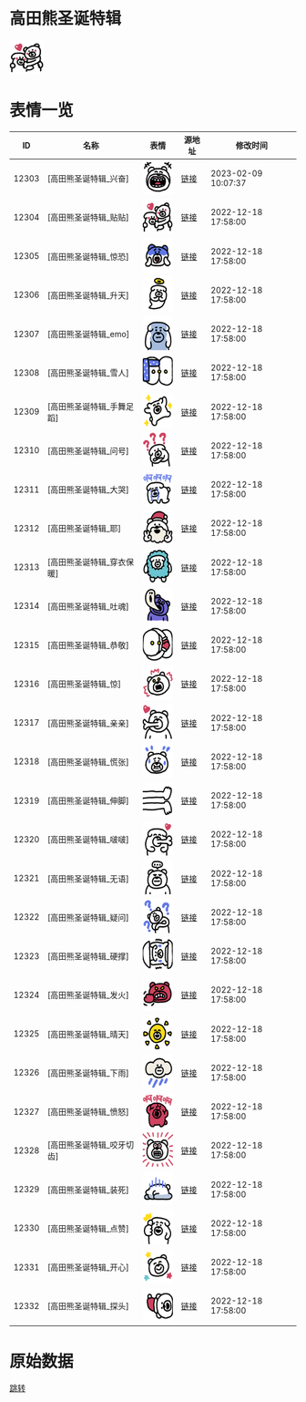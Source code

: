 # 高田熊圣诞特辑

<img src="./cover.png" height="60" alt="cover" />

# 表情一览

|ID|名称|表情|源地址|修改时间|
|----|----|----|----|----|
|12303|[高田熊圣诞特辑_兴奋]|<img src="./pic/012303_%5B高田熊圣诞特辑_兴奋%5D.png" height="60" alt="兴奋"/>|[链接](https://i0.hdslb.com/bfs/garb/item/4db42795376c6c414fe00fc68b71eee36c530d75.png)|2023-02-09 10:07:37|
|12304|[高田熊圣诞特辑_贴贴]|<img src="./pic/012304_%5B高田熊圣诞特辑_贴贴%5D.png" height="60" alt="贴贴"/>|[链接](https://i0.hdslb.com/bfs/garb/item/1022fe2b9d691dd0e79c8b39a2e6661259594a37.png)|2022-12-18 17:58:00|
|12305|[高田熊圣诞特辑_惊恐]|<img src="./pic/012305_%5B高田熊圣诞特辑_惊恐%5D.png" height="60" alt="惊恐"/>|[链接](https://i0.hdslb.com/bfs/garb/item/d48c643c4505b4c8f5c1b2f9053cd653ae910fc4.png)|2022-12-18 17:58:00|
|12306|[高田熊圣诞特辑_升天]|<img src="./pic/012306_%5B高田熊圣诞特辑_升天%5D.png" height="60" alt="升天"/>|[链接](https://i0.hdslb.com/bfs/garb/item/9bc32f2fe8143c8c417f23ab8d200120c689b6f8.png)|2022-12-18 17:58:00|
|12307|[高田熊圣诞特辑_emo]|<img src="./pic/012307_%5B高田熊圣诞特辑_emo%5D.png" height="60" alt="emo"/>|[链接](https://i0.hdslb.com/bfs/garb/item/263b682e57b32d12f69d48e626469e03cf25bdbc.png)|2022-12-18 17:58:00|
|12308|[高田熊圣诞特辑_雪人]|<img src="./pic/012308_%5B高田熊圣诞特辑_雪人%5D.png" height="60" alt="雪人"/>|[链接](https://i0.hdslb.com/bfs/garb/item/96c12a573f9508211b52cf9aa4104eb8cfd136ee.png)|2022-12-18 17:58:00|
|12309|[高田熊圣诞特辑_手舞足蹈]|<img src="./pic/012309_%5B高田熊圣诞特辑_手舞足蹈%5D.png" height="60" alt="手舞足蹈"/>|[链接](https://i0.hdslb.com/bfs/garb/item/a25936b32138570d65f7f7f705e0391e4d7ae708.png)|2022-12-18 17:58:00|
|12310|[高田熊圣诞特辑_问号]|<img src="./pic/012310_%5B高田熊圣诞特辑_问号%5D.png" height="60" alt="问号"/>|[链接](https://i0.hdslb.com/bfs/garb/item/7848f38b718285358cac7a1b4c22a8118d0f8563.png)|2022-12-18 17:58:00|
|12311|[高田熊圣诞特辑_大哭]|<img src="./pic/012311_%5B高田熊圣诞特辑_大哭%5D.png" height="60" alt="大哭"/>|[链接](https://i0.hdslb.com/bfs/garb/item/759495de7bee584633a13ba00983598e1db8bfca.png)|2022-12-18 17:58:00|
|12312|[高田熊圣诞特辑_耶]|<img src="./pic/012312_%5B高田熊圣诞特辑_耶%5D.png" height="60" alt="耶"/>|[链接](https://i0.hdslb.com/bfs/garb/item/849e7f3726083b46ea4a16a8c85e922e42a65647.png)|2022-12-18 17:58:00|
|12313|[高田熊圣诞特辑_穿衣保暖]|<img src="./pic/012313_%5B高田熊圣诞特辑_穿衣保暖%5D.png" height="60" alt="穿衣保暖"/>|[链接](https://i0.hdslb.com/bfs/garb/item/4c1e934b5e07e762f52550881d885edb81d8f84b.png)|2022-12-18 17:58:00|
|12314|[高田熊圣诞特辑_吐魂]|<img src="./pic/012314_%5B高田熊圣诞特辑_吐魂%5D.png" height="60" alt="吐魂"/>|[链接](https://i0.hdslb.com/bfs/garb/item/f014eb78fcbef60f30266af9513dc6dbfa10c108.png)|2022-12-18 17:58:00|
|12315|[高田熊圣诞特辑_恭敬]|<img src="./pic/012315_%5B高田熊圣诞特辑_恭敬%5D.png" height="60" alt="恭敬"/>|[链接](https://i0.hdslb.com/bfs/garb/item/75feba339578d9599eb3cc0700680552f8819789.png)|2022-12-18 17:58:00|
|12316|[高田熊圣诞特辑_惊]|<img src="./pic/012316_%5B高田熊圣诞特辑_惊%5D.png" height="60" alt="惊"/>|[链接](https://i0.hdslb.com/bfs/garb/item/b035f456efc28a734f17928e314b361701c980a0.png)|2022-12-18 17:58:00|
|12317|[高田熊圣诞特辑_亲亲]|<img src="./pic/012317_%5B高田熊圣诞特辑_亲亲%5D.png" height="60" alt="亲亲"/>|[链接](https://i0.hdslb.com/bfs/garb/item/9899e861d9d42f30b8c1f84870dc095451c4314a.png)|2022-12-18 17:58:00|
|12318|[高田熊圣诞特辑_慌张]|<img src="./pic/012318_%5B高田熊圣诞特辑_慌张%5D.png" height="60" alt="慌张"/>|[链接](https://i0.hdslb.com/bfs/garb/item/0a1cb57b979adcc486725727d9dc03c20abd138f.png)|2022-12-18 17:58:00|
|12319|[高田熊圣诞特辑_伸脚]|<img src="./pic/012319_%5B高田熊圣诞特辑_伸脚%5D.png" height="60" alt="伸脚"/>|[链接](https://i0.hdslb.com/bfs/garb/item/de38179ac600a0416011a1529c7412b7617e05f2.png)|2022-12-18 17:58:00|
|12320|[高田熊圣诞特辑_啵啵]|<img src="./pic/012320_%5B高田熊圣诞特辑_啵啵%5D.png" height="60" alt="啵啵"/>|[链接](https://i0.hdslb.com/bfs/garb/item/3c52f8b5e5aa940b283604dc49136d5cba7f54b9.png)|2022-12-18 17:58:00|
|12321|[高田熊圣诞特辑_无语]|<img src="./pic/012321_%5B高田熊圣诞特辑_无语%5D.png" height="60" alt="无语"/>|[链接](https://i0.hdslb.com/bfs/garb/item/a5b6ceda92d18c5a80e474b857652162a5f4a0e8.png)|2022-12-18 17:58:00|
|12322|[高田熊圣诞特辑_疑问]|<img src="./pic/012322_%5B高田熊圣诞特辑_疑问%5D.png" height="60" alt="疑问"/>|[链接](https://i0.hdslb.com/bfs/garb/item/901cf778f23a1811bde4155d8c6829b05ff5f661.png)|2022-12-18 17:58:00|
|12323|[高田熊圣诞特辑_硬撑]|<img src="./pic/012323_%5B高田熊圣诞特辑_硬撑%5D.png" height="60" alt="硬撑"/>|[链接](https://i0.hdslb.com/bfs/garb/item/ce9e443b48d03b954a002c9c48096c26f4d7c84c.png)|2022-12-18 17:58:00|
|12324|[高田熊圣诞特辑_发火]|<img src="./pic/012324_%5B高田熊圣诞特辑_发火%5D.png" height="60" alt="发火"/>|[链接](https://i0.hdslb.com/bfs/garb/item/2e189fd00cea26f6d7fd54e26b88e617b1ffdaa8.png)|2022-12-18 17:58:00|
|12325|[高田熊圣诞特辑_晴天]|<img src="./pic/012325_%5B高田熊圣诞特辑_晴天%5D.png" height="60" alt="晴天"/>|[链接](https://i0.hdslb.com/bfs/garb/item/5be121b95529dc16e1eb995654365225105a166b.png)|2022-12-18 17:58:00|
|12326|[高田熊圣诞特辑_下雨]|<img src="./pic/012326_%5B高田熊圣诞特辑_下雨%5D.png" height="60" alt="下雨"/>|[链接](https://i0.hdslb.com/bfs/garb/item/52b671afde406a7ee35171d2c6cfd33d45f880d6.png)|2022-12-18 17:58:00|
|12327|[高田熊圣诞特辑_愤怒]|<img src="./pic/012327_%5B高田熊圣诞特辑_愤怒%5D.png" height="60" alt="愤怒"/>|[链接](https://i0.hdslb.com/bfs/garb/item/74ab24dcb31802aa40f67d90019ab85a3ef2f041.png)|2022-12-18 17:58:00|
|12328|[高田熊圣诞特辑_咬牙切齿]|<img src="./pic/012328_%5B高田熊圣诞特辑_咬牙切齿%5D.png" height="60" alt="咬牙切齿"/>|[链接](https://i0.hdslb.com/bfs/garb/item/adbf92c5ab175ea15b9901d8814eea45d5b5ad94.png)|2022-12-18 17:58:00|
|12329|[高田熊圣诞特辑_装死]|<img src="./pic/012329_%5B高田熊圣诞特辑_装死%5D.png" height="60" alt="装死"/>|[链接](https://i0.hdslb.com/bfs/garb/item/372aeb567a96cdccc688960c9ff2f5107213a8c4.png)|2022-12-18 17:58:00|
|12330|[高田熊圣诞特辑_点赞]|<img src="./pic/012330_%5B高田熊圣诞特辑_点赞%5D.png" height="60" alt="点赞"/>|[链接](https://i0.hdslb.com/bfs/garb/item/50ee82ce12baebcd1b686e2456fd292c9e284067.png)|2022-12-18 17:58:00|
|12331|[高田熊圣诞特辑_开心]|<img src="./pic/012331_%5B高田熊圣诞特辑_开心%5D.png" height="60" alt="开心"/>|[链接](https://i0.hdslb.com/bfs/garb/item/3485ef866b450e81e79bfaf52f05fb51608a45b6.png)|2022-12-18 17:58:00|
|12332|[高田熊圣诞特辑_探头]|<img src="./pic/012332_%5B高田熊圣诞特辑_探头%5D.png" height="60" alt="探头"/>|[链接](https://i0.hdslb.com/bfs/garb/item/fa83b94c6709793271cc64b424bcdd101e89c031.png)|2022-12-18 17:58:00|

# 原始数据

[跳转](./raw.json)

